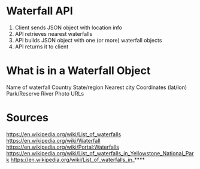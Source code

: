 # Waterfall API
1. Client sends JSON object with location info
2. API retrieves nearest waterfalls
3. API builds JSON object with one (or more) waterfall objects
4. API returns it to client

# What is in a Waterfall Object
Name of waterfall
Country
State/region
Nearest city
Coordinates (lat/lon)
Park/Reserve
River
Photo URLs

# Sources
https://en.wikipedia.org/wiki/List_of_waterfalls
https://en.wikipedia.org/wiki/Waterfall
https://en.wikipedia.org/wiki/Portal:Waterfalls
https://en.wikipedia.org/wiki/List_of_waterfalls_in_Yellowstone_National_Park
https://en.wikipedia.org/wiki/List_of_waterfalls_in_****